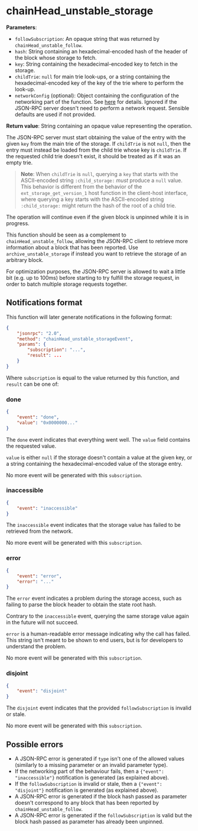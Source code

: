 # chainHead_unstable_storage

**Parameters**:

- `followSubscription`: An opaque string that was returned by `chainHead_unstable_follow`.
- `hash`: String containing an hexadecimal-encoded hash of the header of the block whose storage to fetch.
- `key`: String containing the hexadecimal-encoded key to fetch in the storage.
- `childTrie`: `null` for main trie look-ups, or a string containing the hexadecimal-encoded key of the key of the trie where to perform the look-up.
- `networkConfig` (optional): Object containing the configuration of the networking part of the function. See [here](./api.md) for details. Ignored if the JSON-RPC server doesn't need to perform a network request. Sensible defaults are used if not provided.

**Return value**: String containing an opaque value representing the operation.

The JSON-RPC server must start obtaining the value of the entry with the given `key` from the main trie of the storage. If `childTrie` is not `null`, then the entry must instead be loaded from the child trie whose key is `childTrie`. If the requested child trie doesn't exist, it should be treated as if it was an empty trie.

> **Note**: When `childTrie` is `null`, querying a `key` that starts with the ASCII-encoded string `:child_storage:` *must* produce a `null` value. This behavior is different from the behavior of the `ext_storage_get_version_1` host function in the client-host interface, where querying a key starts with the ASCII-encoded string `:child_storage:` might return the hash of the root of a child trie.

The operation will continue even if the given block is unpinned while it is in progress.

This function should be seen as a complement to `chainHead_unstable_follow`, allowing the JSON-RPC client to retrieve more information about a block that has been reported. Use `archive_unstable_storage` if instead you want to retrieve the storage of an arbitrary block.

For optimization purposes, the JSON-RPC server is allowed to wait a little bit (e.g. up to 100ms) before starting to try fulfill the storage request, in order to batch multiple storage requests together.

## Notifications format

This function will later generate notifications in the following format:

```json
{
    "jsonrpc": "2.0",
    "method": "chainHead_unstable_storageEvent",
    "params": {
        "subscription": "...",
        "result": ...
    }
}
```

Where `subscription` is equal to the value returned by this function, and `result` can be one of:

### done

```json
{
    "event": "done",
    "value": "0x0000000..."
}
```

The `done` event indicates that everything went well. The `value` field contains the requested value.

`value` is either `null` if the storage doesn't contain a value at the given key, or a string containing the hexadecimal-encoded value of the storage entry.

No more event will be generated with this `subscription`.

### inaccessible

```json
{
    "event": "inaccessible"
}
```

The `inaccessible` event indicates that the storage value has failed to be retrieved from the network.

No more event will be generated with this `subscription`.

### error

```json
{
    "event": "error",
    "error": "..."
}
```

The `error` event indicates a problem during the storage access, such as failing to parse the block header to obtain the state root hash.

Contrary to the `inaccessible` event, querying the same storage value again in the future will not succeed.

`error` is a human-readable error message indicating why the call has failed. This string isn't meant to be shown to end users, but is for developers to understand the problem.

No more event will be generated with this `subscription`.

### disjoint

```json
{
    "event": "disjoint"
}
```

The `disjoint` event indicates that the provided `followSubscription` is invalid or stale.

No more event will be generated with this `subscription`.

## Possible errors

- A JSON-RPC error is generated if `type` isn't one of the allowed values (similarly to a missing parameter or an invalid parameter type).
- If the networking part of the behaviour fails, then a `{"event": "inaccessible"}` notification is generated (as explained above).
- If the `followSubscription` is invalid or stale, then a `{"event": "disjoint"}` notification is generated (as explained above).
- A JSON-RPC error is generated if the block hash passed as parameter doesn't correspond to any block that has been reported by `chainHead_unstable_follow`.
- A JSON-RPC error is generated if the `followSubscription` is valid but the block hash passed as parameter has already been unpinned.
